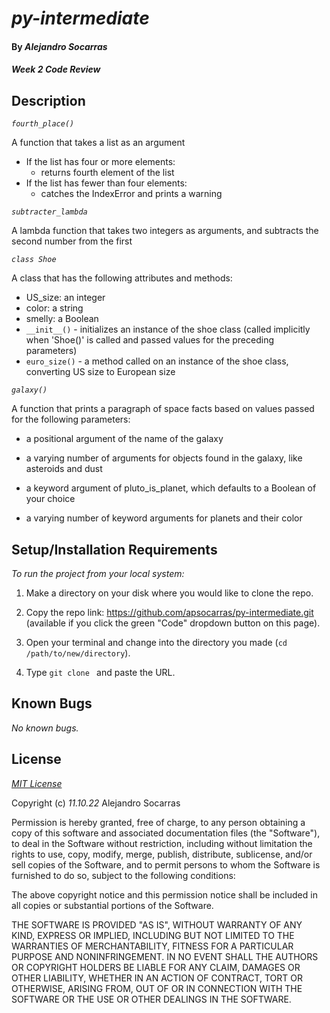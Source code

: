 # _py-intermediate_

#### By _**Alejandro Socarras**_

#### _Week 2 Code Review_

## Description

_`fourth_place()`_

A function that takes a list as an argument
* If the list has four or more elements:
  * returns fourth element of the list
* If the list has fewer than four elements:
  * catches the IndexError and prints a warning 

_`subtracter_lambda`_

A lambda function that takes two integers as arguments, and subtracts the second number from the first

_`class Shoe`_

A class that has the following attributes and methods:
* US_size: an integer
* color: a string
* smelly: a Boolean
* `__init__()` - initializes an instance of the shoe class (called implicitly when 'Shoe()' is called and passed values for the preceding parameters) 
* `euro_size()` - a method called on an instance of the shoe class, converting US size to European size

_`galaxy()`_

A function that prints a paragraph of space facts based on values passed for the following parameters:

* a positional argument of the name of the galaxy

* a varying number of arguments for objects found in the galaxy, like asteroids and dust

* a keyword argument of pluto_is_planet, which defaults to a Boolean of your choice

* a varying number of keyword arguments for planets and their color

## Setup/Installation Requirements

_To run the project from your local system:_

1. Make a directory on your disk where you would like to clone the repo.

2. Copy the repo link: https://github.com/apsocarras/py-intermediate.git (available if you click the green "Code" dropdown button on this page).

3. Open your terminal and change into the directory you made (`cd /path/to/new/directory`).

4. Type `git clone ` and paste the URL.

## Known Bugs

_No known bugs._

## License

_[MIT License](https://opensource.org/licenses/MIT)_

Copyright (c) _11.10.22_ Alejandro Socarras

Permission is hereby granted, free of charge, to any person obtaining a copy of this software and associated documentation files (the "Software"), to deal in the Software without restriction, including without limitation the rights to use, copy, modify, merge, publish, distribute, sublicense, and/or sell copies of the Software, and to permit persons to whom the Software is furnished to do so, subject to the following conditions:

The above copyright notice and this permission notice shall be included in all copies or substantial portions of the Software.

THE SOFTWARE IS PROVIDED "AS IS", WITHOUT WARRANTY OF ANY KIND, EXPRESS OR IMPLIED, INCLUDING BUT NOT LIMITED TO THE WARRANTIES OF MERCHANTABILITY, FITNESS FOR A PARTICULAR PURPOSE AND NONINFRINGEMENT. IN NO EVENT SHALL THE AUTHORS OR COPYRIGHT HOLDERS BE LIABLE FOR ANY CLAIM, DAMAGES OR OTHER LIABILITY, WHETHER IN AN ACTION OF CONTRACT, TORT OR OTHERWISE, ARISING FROM, OUT OF OR IN CONNECTION WITH THE SOFTWARE OR THE USE OR OTHER DEALINGS IN THE SOFTWARE.
